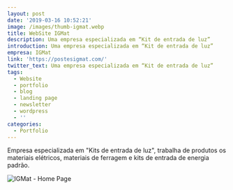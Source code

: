 ```yaml
---
layout: post
date: '2019-03-16 10:52:21'
image: /images/thumb-igmat.webp
title: WebSite IGMat
description: Uma empresa especializada em “Kit de entrada de luz”
introduction: Uma empresa especializada em “Kit de entrada de luz”
empresa: IGMat
link: 'https://postesigmat.com/'
twitter_text: Uma empresa especializada em “Kit de entrada de luz”
tags:
  - Website
  - portfolio
  - blog
  - landing page
  - newsletter
  - wordpress
  - ''
categories:
  - Portfolio
---
```

Empresa especializada em "Kits de entrada de luz", trabalha de produtos os materiais elétricos, materiais de ferragem e kits de entrada de energia padrão.

![IGMat - Home Page](/images/screencapture-postesigmat-2020-01-23-22_50_54.webp "IGMat - Home Page")
